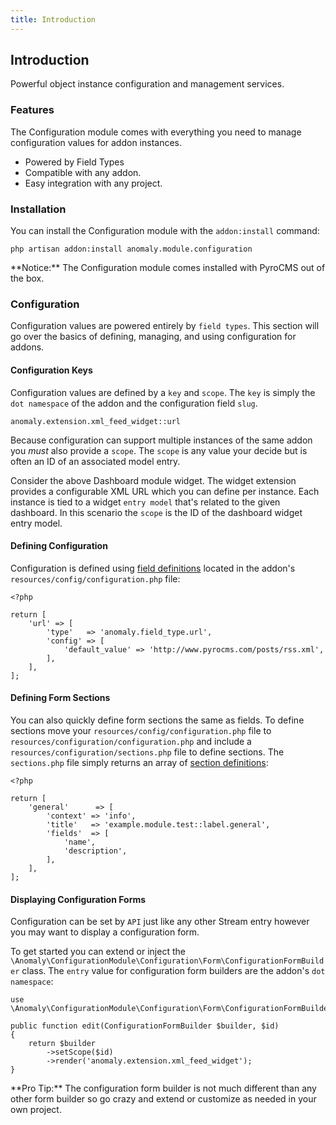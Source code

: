 ```yaml
---
title: Introduction
---
```


## Introduction[](#introduction)

Powerful object instance configuration and management services.


### Features[](#introduction/features)

The Configuration module comes with everything you need to manage configuration values for addon instances.

*   Powered by Field Types
*   Compatible with any addon.
*   Easy integration with any project.


### Installation[](#introduction/installation)

You can install the Configuration module with the `addon:install` command:

    php artisan addon:install anomaly.module.configuration

<div class="alert alert-warning">**Notice:** The Configuration module comes installed with PyroCMS out of the box.</div>


### Configuration[](#introduction/configuration)

Configuration values are powered entirely by `field types`. This section will go over the basics of defining, managing, and using configuration for addons.


#### Configuration Keys[](#introduction/configuration/configuration-keys)

Configuration values are defined by a `key` and `scope`. The `key` is simply the `dot namespace` of the addon and the configuration field `slug`.

    anomaly.extension.xml_feed_widget::url

Because configuration can support multiple instances of the same addon you _must_ also provide a `scope`. The `scope` is any value your decide but is often an ID of an associated model entry.

Consider the above Dashboard module widget. The widget extension provides a configurable XML URL which you can define per instance. Each instance is tied to a widget `entry model` that's related to the given dashboard. In this scenario the `scope` is the ID of the dashboard widget entry model.


#### Defining Configuration[](#introduction/configuration/defining-configuration)

Configuration is defined using [field definitions](/documentation/streams-platform/v1.1#ui/forms/fields/the-field-definition) located in the addon's `resources/config/configuration.php` file:

    <?php

    return [
        'url' => [
            'type'   => 'anomaly.field_type.url',
            'config' => [
                'default_value' => 'http://www.pyrocms.com/posts/rss.xml',
            ],
        ],
    ];


#### Defining Form Sections[](#introduction/configuration/defining-form-sections)

You can also quickly define form sections the same as fields. To define sections move your `resources/config/configuration.php` file to `resources/configuration/configuration.php` and include a `resources/configuration/sections.php` file to define sections. The `sections.php` file simply returns an array of [section definitions](/documentation/streams-platform/v1.1#ui/control-panel/the-section-definition):

    <?php

    return [
        'general'      => [
            'context' => 'info',
            'title'   => 'example.module.test::label.general',
            'fields'  => [
                'name',
                'description',
            ],
        ],
    ];


#### Displaying Configuration Forms[](#introduction/configuration/displaying-configuration-forms)

Configuration can be set by `API` just like any other Stream entry however you may want to display a configuration form.

To get started you can extend or inject the `\Anomaly\ConfigurationModule\Configuration\Form\ConfigurationFormBuilder` class. The `entry` value for configuration form builders are the addon's `dot namespace`:

    use \Anomaly\ConfigurationModule\Configuration\Form\ConfigurationFormBuilder;

    public function edit(ConfigurationFormBuilder $builder, $id)
    {
        return $builder
            ->setScope($id)
            ->render('anomaly.extension.xml_feed_widget');
    }

<div class="alert alert-primary">**Pro Tip:** The configuration form builder is not much different than any other form builder so go crazy and extend or customize as needed in your own project.</div>
